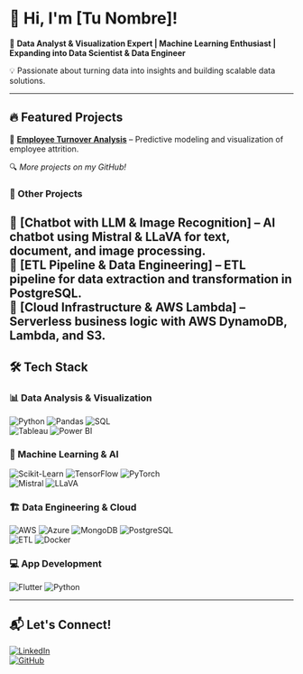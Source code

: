 # 👋 Hi, I'm [Tu Nombre]!  

🚀 **Data Analyst & Visualization Expert | Machine Learning Enthusiast | Expanding into Data Scientist & Data Engineer**  

💡 Passionate about turning data into insights and building scalable data solutions.  

---

## 🔥 Featured Projects  

📌 **[Employee Turnover Analysis](https://github.com/patricia-blazquez/Employee-Turnover-ML)** – Predictive modeling and visualization of employee attrition.  


🔍 *More projects on my GitHub!*  
### 📂 Other Projects  
📌 **[Chatbot with LLM & Image Recognition]** – AI chatbot using Mistral & LLaVA for text, document, and image processing.  
📌 **[ETL Pipeline & Data Engineering]** – ETL pipeline for data extraction and transformation in PostgreSQL.  
📌 **[Cloud Infrastructure & AWS Lambda]** – Serverless business logic with AWS DynamoDB, Lambda, and S3.  
---

## 🛠️ Tech Stack  

### 📊 Data Analysis & Visualization  
![Python](https://skillicons.dev/icons?i=python) ![Pandas](https://img.shields.io/badge/Pandas-Data-blue?style=flat&logo=pandas) ![SQL](https://skillicons.dev/icons?i=postgres)  
![Tableau](https://img.shields.io/badge/Tableau-Visualization-orange?style=flat&logo=tableau) ![Power BI](https://img.shields.io/badge/PowerBI-Analytics-yellow?style=flat&logo=powerbi)  

### 🤖 Machine Learning & AI  
![Scikit-Learn](https://img.shields.io/badge/Scikit--Learn-ML-blue?style=flat&logo=scikitlearn) ![TensorFlow](https://skillicons.dev/icons?i=tensorflow) ![PyTorch](https://skillicons.dev/icons?i=pytorch)  
![Mistral](https://img.shields.io/badge/Mistral-AI-green?style=flat) ![LLaVA](https://img.shields.io/badge/LLaVA-ImageProcessing-purple?style=flat)  

### 🏗️ Data Engineering & Cloud  
![AWS](https://skillicons.dev/icons?i=aws) ![Azure](https://skillicons.dev/icons?i=azure) ![MongoDB](https://skillicons.dev/icons?i=mongodb) ![PostgreSQL](https://skillicons.dev/icons?i=postgres)  
![ETL](https://img.shields.io/badge/ETL-Pipelines-green?style=flat) ![Docker](https://skillicons.dev/icons?i=docker)  

### 💻 App Development  
![Flutter](https://skillicons.dev/icons?i=flutter) ![Python](https://skillicons.dev/icons?i=python)  

---

## 📬 Let's Connect!  

[![LinkedIn](https://img.shields.io/badge/LinkedIn-Connect-blue?style=flat&logo=linkedin)](https://linkedin.com/in/patriciablazquezgarcia)  
[![GitHub](https://img.shields.io/badge/GitHub-Profile-black?style=flat&logo=github)](https://github.com/patricia-blazquez)  
